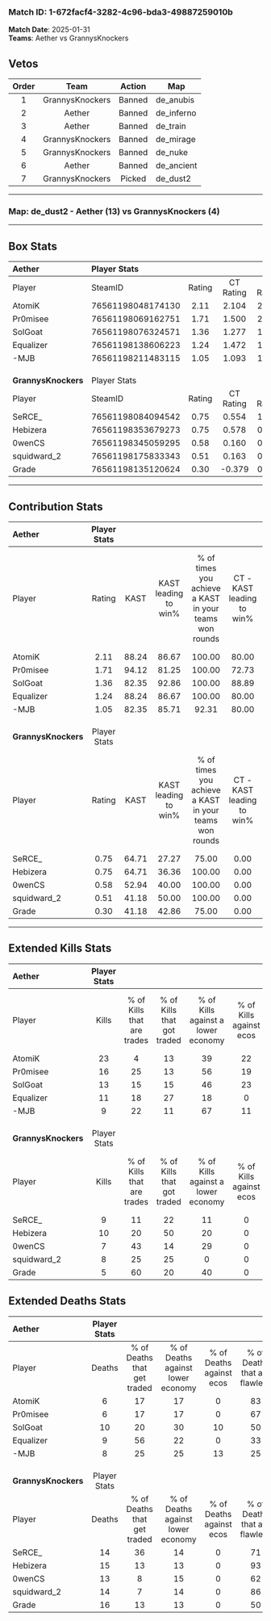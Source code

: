 ### Match ID: 1-672facf4-3282-4c96-bda3-49887259010b  
**Match Date**: 2025-01-31  
**Teams**: Aether vs GrannysKnockers  

## Vetos  

| Order | Team | Action | Map |
| :---: | :--: | :----: | --- |
| 1 | GrannysKnockers | Banned | de_anubis |
| 2 | Aether | Banned | de_inferno |
| 3 | Aether | Banned | de_train |
| 4 | GrannysKnockers | Banned | de_mirage |
| 5 | GrannysKnockers | Banned | de_nuke |
| 6 | Aether | Banned | de_ancient |
| 7 | GrannysKnockers | Picked | de_dust2 |

---  

### **Map**: de_dust2 - Aether (13) vs GrannysKnockers (4)  
---  

## Box Stats  

| **Aether**          | Player Stats      |        |           |          |       |       |       |         |        |      |     |
| :- | :- | :-: | :-: | :-: | :-: | :-: | :-: | :-: | :-: | :-: | :-: |
| Player              | SteamID           | Rating | CT Rating | T Rating | KAST  |  ADR  | Kills | Assists | Deaths | K/D  | HS% |
| AtomiK              | 76561198048174130 |  2.11  |   2.104   |  2.215   | 88.24 | 119.8 |  23   |    6    |   6    | 3.83 | 34  |
| Pr0misee            | 76561198069162751 |  1.71  |   1.500   |  2.240   | 94.12 | 96.8  |  16   |    5    |   6    | 2.67 | 50  |
| SolGoat             | 76561198076324571 |  1.36  |   1.277   |  1.768   | 82.35 | 88.1  |  13   |   11    |   10   | 1.30 | 30  |
| Equalizer           | 76561198138606223 |  1.24  |   1.472   |  1.269   | 88.24 | 74.2  |  11   |    4    |   9    | 1.22 | 36  |
| -MJB                | 76561198211483115 |  1.05  |   1.093   |  1.171   | 82.35 | 50.8  |   9   |    3    |   8    | 1.13 | 55  |
|                     |                   |        |           |          |       |       |       |         |        |      |     |
|                     |                   |        |           |          |       |       |       |         |        |      |     |
|                     |                   |        |           |          |       |       |       |         |        |      |     |
| **GrannysKnockers** | Player Stats      |        |           |          |       |       |       |         |        |      |     |
| Player              | SteamID           | Rating | CT Rating | T Rating | KAST  |  ADR  | Kills | Assists | Deaths | K/D  | HS% |
| SeRCE_              | 76561198084094542 |  0.75  |   0.554   |  1.057   | 64.71 | 58.7  |   9   |    2    |   14   | 0.64 | 44  |
| Hebizera            | 76561198353679273 |  0.75  |   0.578   |  0.917   | 64.71 | 52.9  |  10   |    2    |   15   | 0.67 | 90  |
| 0wenCS              | 76561198345059295 |  0.58  |   0.160   |  0.864   | 52.94 | 52.8  |   7   |    3    |   13   | 0.54 | 42  |
| squidward_2         | 76561198175833343 |  0.51  |   0.163   |  0.763   | 41.18 | 53.4  |   8   |    2    |   14   | 0.57 | 75  |
| Grade               | 76561198135120624 |  0.30  |  -0.379   |  0.675   | 41.18 | 54.4  |   5   |    2    |   16   | 0.31 | 60  |
---  

## Contribution Stats  

| **Aether**          | Player Stats |       |                      |                                                        |                           |                                                             |                          |                                                            |
| :- | :-: | :-: | :-: | :-: | :-: | :-: | :-: | :-: |
| Player              |    Rating    | KAST  | KAST leading to win% | % of times you achieve a KAST in your teams won rounds | CT - KAST leading to win% | CT - % of times you achieve a KAST in your teams won rounds | T - KAST leading to win% | T - % of times you achieve a KAST in your teams won rounds |
| AtomiK              |     2.11     | 88.24 |        86.67         |                         100.00                         |           80.00           |                           100.00                            |          100.00          |                           100.00                           |
| Pr0misee            |     1.71     | 94.12 |        81.25         |                         100.00                         |           72.73           |                           100.00                            |          100.00          |                           100.00                           |
| SolGoat             |     1.36     | 82.35 |        92.86         |                         100.00                         |           88.89           |                           100.00                            |          100.00          |                           100.00                           |
| Equalizer           |     1.24     | 88.24 |        86.67         |                         100.00                         |           80.00           |                           100.00                            |          100.00          |                           100.00                           |
| -MJB                |     1.05     | 82.35 |        85.71         |                         92.31                          |           80.00           |                           100.00                            |          100.00          |                           80.00                            |
|                     |              |       |                      |                                                        |                           |                                                             |                          |                                                            |
|                     |              |       |                      |                                                        |                           |                                                             |                          |                                                            |
|                     |              |       |                      |                                                        |                           |                                                             |                          |                                                            |
| **GrannysKnockers** | Player Stats |       |                      |                                                        |                           |                                                             |                          |                                                            |
| Player              |    Rating    | KAST  | KAST leading to win% | % of times you achieve a KAST in your teams won rounds | CT - KAST leading to win% | CT - % of times you achieve a KAST in your teams won rounds | T - KAST leading to win% | T - % of times you achieve a KAST in your teams won rounds |
| SeRCE_              |     0.75     | 64.71 |        27.27         |                         75.00                          |           0.00            |                            0.00                             |          37.50           |                           75.00                            |
| Hebizera            |     0.75     | 64.71 |        36.36         |                         100.00                         |           0.00            |                            0.00                             |          50.00           |                           100.00                           |
| 0wenCS              |     0.58     | 52.94 |        40.00         |                         100.00                         |           0.00            |                            0.00                             |          50.00           |                           100.00                           |
| squidward_2         |     0.51     | 41.18 |        50.00         |                         100.00                         |           0.00            |                            0.00                             |          66.67           |                           100.00                           |
| Grade               |     0.30     | 41.18 |        42.86         |                         75.00                          |           0.00            |                            0.00                             |          42.86           |                           75.00                            |
---  

## Extended Kills Stats  

| **Aether**          | Player Stats |                            |                            |                                    |                         |                              |                                 |                                       |                    |           |
| :- | :-: | :-: | :-: | :-: | :-: | :-: | :-: | :-: | :-: | :-: |
| Player              |    Kills     | % of Kills that are trades | % of Kills that got traded | % of Kills against a lower economy | % of Kills against ecos | % of Kills that are flawless | % of Kills that are close duels | % of Kills that are assisted by flash | Pistol Round Kills | AWP Kills |
| AtomiK              |      23      |             4              |             13             |                 39                 |           22            |              91              |                0                |                   9                   |         3          |     9     |
| Pr0misee            |      16      |             25             |             13             |                 56                 |           19            |              69              |                0                |                   0                   |         0          |     0     |
| SolGoat             |      13      |             15             |             15             |                 46                 |           23            |              77              |                8                |                   0                   |         0          |     0     |
| Equalizer           |      11      |             18             |             27             |                 18                 |            0            |              36              |                9                |                   0                   |         1          |     0     |
| -MJB                |      9       |             22             |             11             |                 67                 |           11            |              67              |               11                |                   0                   |         1          |     0     |
|                     |              |                            |                            |                                    |                         |                              |                                 |                                       |                    |           |
|                     |              |                            |                            |                                    |                         |                              |                                 |                                       |                    |           |
|                     |              |                            |                            |                                    |                         |                              |                                 |                                       |                    |           |
| **GrannysKnockers** | Player Stats |                            |                            |                                    |                         |                              |                                 |                                       |                    |           |
| Player              |    Kills     | % of Kills that are trades | % of Kills that got traded | % of Kills against a lower economy | % of Kills against ecos | % of Kills that are flawless | % of Kills that are close duels | % of Kills that are assisted by flash | Pistol Round Kills | AWP Kills |
| SeRCE_              |      9       |             11             |             22             |                 11                 |            0            |              67              |               11                |                   0                   |         2          |     0     |
| Hebizera            |      10      |             20             |             50             |                 20                 |            0            |              40              |               10                |                   0                   |         0          |     0     |
| 0wenCS              |      7       |             43             |             14             |                 29                 |            0            |              29              |               14                |                   0                   |         1          |     0     |
| squidward_2         |      8       |             25             |             25             |                 0                  |            0            |              38              |               25                |                   0                   |         2          |     2     |
| Grade               |      5       |             60             |             20             |                 40                 |            0            |              60              |                0                |                  20                   |         0          |     0     |
## Extended Deaths Stats  

| **Aether**          | Player Stats |                             |                                   |                          |                               |                            |                           |               |
| :- | :-: | :-: | :-: | :-: | :-: | :-: | :-: | :-: |
| Player              |    Deaths    | % of Deaths that get traded | % of Deaths against lower economy | % of Deaths against ecos | % of Deaths that are flawless | % of Deaths that are close | % of Deaths while blinded | Deaths to AWP |
| AtomiK              |      6       |             17              |                17                 |            0             |              83               |             0              |            17             |       0       |
| Pr0misee            |      6       |             17              |                17                 |            0             |              67               |             17             |             0             |       1       |
| SolGoat             |      10      |             20              |                30                 |            10            |              50               |             0              |             0             |       1       |
| Equalizer           |      9       |             56              |                22                 |            0             |              33               |             22             |             0             |       0       |
| -MJB                |      8       |             25              |                25                 |            13            |              25               |             25             |             0             |       0       |
|                     |              |                             |                                   |                          |                               |                            |                           |               |
|                     |              |                             |                                   |                          |                               |                            |                           |               |
|                     |              |                             |                                   |                          |                               |                            |                           |               |
| **GrannysKnockers** | Player Stats |                             |                                   |                          |                               |                            |                           |               |
| Player              |    Deaths    | % of Deaths that get traded | % of Deaths against lower economy | % of Deaths against ecos | % of Deaths that are flawless | % of Deaths that are close | % of Deaths while blinded | Deaths to AWP |
| SeRCE_              |      14      |             36              |                14                 |            0             |              71               |             0              |             0             |       2       |
| Hebizera            |      15      |             13              |                13                 |            0             |              93               |             0              |             7             |       4       |
| 0wenCS              |      13      |              8              |                15                 |            0             |              62               |             8              |             0             |       1       |
| squidward_2         |      14      |              7              |                14                 |            0             |              86               |             7              |             7             |       2       |
| Grade               |      16      |             13              |                13                 |            0             |              50               |             6              |             0             |       0       |

